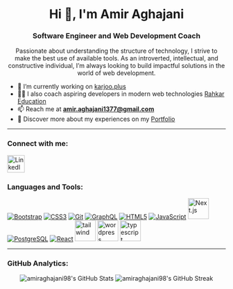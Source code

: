 <h1 align="center">Hi 👋, I'm Amir Aghajani</h1>
<h3 align="center">Software Engineer and Web Development Coach</h3>

<p align="center">
  Passionate about understanding the structure of technology, I strive to make the best use of available tools. As an introverted, intellectual, and constructive individual, I’m always looking to build impactful solutions in the world of web development.
</p>

- 🔭 I’m currently working on [karjoo.plus](https://karjoo.plus/)
- 🧑‍🏫 I also coach aspiring developers in modern web technologies [Rahkar Education](https://github.com/rahkar-education)
- 📫 Reach me at **amir.aghajani1377@gmail.com**
- 📄 Discover more about my experiences on my [Portfolio](https://amiraghajani98.github.io/portfolio/)

---

<h3 align="left">Connect with me:</h3>
<p align="left">
  <a href="https://www.linkedin.com/in/amir-aghajani/" target="_blank">
    <img align="center" src="https://img.icons8.com/color/48/000000/linkedin.png" alt="LinkedIn - Amir Aghajani" width="40" />
  </a>
</p>

<h3 align="left">Languages and Tools:</h3>
<p align="left">
  <a href="https://getbootstrap.com" target="_blank"><img src="https://img.icons8.com/color/48/000000/bootstrap.png" alt="Bootstrap" /></a>
  <a href="https://developer.mozilla.org/en-US/docs/Web/CSS" target="_blank"><img src="https://img.icons8.com/color/48/000000/css3.png" alt="CSS3" /></a>
  <a href="https://git-scm.com/" target="_blank"><img src="https://img.icons8.com/color/48/000000/git.png" alt="Git" /></a>
  <a href="https://graphql.org" target="_blank"><img src="https://img.icons8.com/color/48/000000/graphql.png" alt="GraphQL" /></a>
  <a href="https://www.w3.org/html/" target="_blank"><img src="https://img.icons8.com/color/48/000000/html-5.png" alt="HTML5" /></a>
  <a href="https://developer.mozilla.org/en-US/docs/Web/JavaScript" target="_blank"><img src="https://img.icons8.com/color/48/000000/javascript.png" alt="JavaScript" /></a>
  <a href="https://nextjs.org/" target="_blank"><img src="https://img.icons8.com/?size=100&id=MWiBjkuHeMVq&format=png&color=000000" width="48" alt="Next.js" /></a>
  <a href="https://www.postgresql.org" target="_blank"><img src="https://img.icons8.com/color/48/000000/postgreesql.png" alt="PostgreSQL" /></a>
  <a href="https://reactjs.org/" target="_blank"><img src="https://img.icons8.com/color/48/000000/react-native.png" alt="React" /></a>
  <a href="https://tailwindcss.com/" target="_blank"><img src="https://img.icons8.com/?size=100&id=x7XMNGh2vdqA&format=png&color=000000" width="48" alt="tailwind" /></a>
  <a href="https://wordpress.org/" target="_blank"><img src="https://img.icons8.com/?size=100&id=v9uZbuVoWleB&format=png&color=000000" width="48" alt="wordpress" /></a>
  <a href="https://www.typescriptlang.org/" target="_blank"><img src="https://img.icons8.com/?size=100&id=nCj4PvnCO0tZ&format=png&color=000000" width="48" alt="typescript" /></a>


</p>

---

<h3 align="left">GitHub Analytics:</h3>
<p align="center">
  <img src="https://github-readme-stats.vercel.app/api?username=amiraghajani98&show_icons=true&locale=en" alt="amiraghajani98's GitHub Stats" />
  <img src="https://github-readme-streak-stats.herokuapp.com/?user=amiraghajani98" alt="amiraghajani98's GitHub Streak" />
</p>
